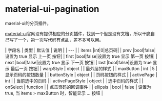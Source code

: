 # material-ui-pagination
 
maerial-ui的分页插件。

[material-ui](http://www.material-ui.com/)官网没有提供相应的分页插件，找到一个但是没有文档，所以干脆自己写了一个，第一次写代码有点乱，差不多可以用。

|  字段名  |  类型  |  默认值  |  说明  |
| --- |
|  items  |int|0|总页码|
|  prev  |bool|false|设置为 true 显示 上一页 按钮|
|  first  |bool|false|设置为 true 显示 第一页 按钮|
|  next  |bool|false|设置为 true 显示 下一页 按钮|
|  last  |bool|false|设置为 true 显示 最后一页 按钮|
| warpStyle | object |  | 最外层的样式 |
| maxButton | int | 5 | 显示页码的按钮数量 |
| buttonStyle | object |  | 页码按钮的样式 |
| activePage | int |  | 当前选中的页码 |
| activePageStyle | object |  | 选中页码的样式 |
| onSelect | function |  | 点击页码的回调事件 |
| ellipsis | bool | false | 设置为 true, 当 items > maxButton 时，智能显示 ... 按钮 |